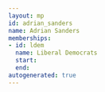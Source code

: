 ```yaml
---
layout: mp
id: adrian_sanders
name: Adrian Sanders
memberships:
- id: ldem
  name: Liberal Democrats
  start: 
  end: 
autogenerated: true
---
```

